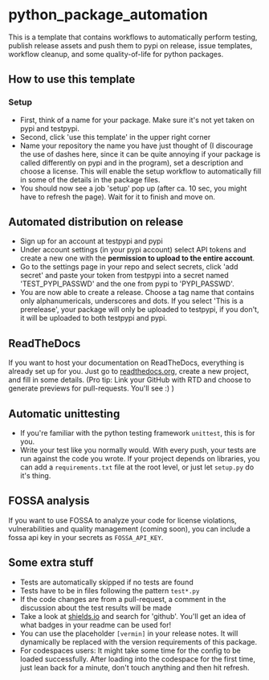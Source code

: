 # python_package_automation

This is a template that contains workflows to automatically perform testing, publish release assets and push them to pypi on release, issue templates, workflow cleanup, and some quality-of-life for python packages.

<!--cut-->
## How to use this template

### Setup

* First, think of a name for your package. Make sure it's not yet taken on pypi and testpypi.
* Second, click 'use this template' in the upper right corner
* Name your repository the name you have just thought of (I discourage the use of dashes here, since it can be quite annoying if your package is called differently on pypi and in the program), set a description and choose a license. This will enable the setup workflow to automatically fill in some of the details in the package files.
* You should now see a job 'setup' pop up (after ca. 10 sec, you might have to refresh the page). Wait for it to finish and move on.
<!--cut-->

## Automated distribution on release

* Sign up for an account at testpypi and pypi
* Under account settings (in your pypi account) select API tokens and create a new one with the **permission to upload to the entire account**.
* Go to the settings page in your repo and select secrets, click 'add secret' and paste your token from testpypi into a secret named 'TEST_PYPI_PASSWD' and the one from pypi to 'PYPI_PASSWD'.
* You are now able to create a release. Choose a tag name that contains only alphanumericals, underscores and dots. If you select 'This is a prerelease', your package will only be uploaded to testpypi, if you don't, it will be uploaded to both testpypi and pypi.

## ReadTheDocs

If you want to host your documentation on ReadTheDocs, everything is already set up for you. Just go to [readthedocs.org](readthedocs.org), create a new project, and fill in some details. (Pro tip: Link your GitHub with RTD and choose to generate previews for pull-requests. You'll see :) )

## Automatic unittesting

* If you're familiar with the python testing framework `unittest`, this is for you.
* Write your test like you normally would. With every push, your tests are run against the code you wrote. If your project depends on libraries, you can add a `requirements.txt` file at the root level, or just let `setup.py` do it's thing.

## FOSSA analysis

If you want to use FOSSA to analyze your code for license violations, vulnerabilities and quality management (coming soon), you can include a fossa api key in your secrets as `FOSSA_API_KEY`.

## Some extra stuff

* Tests are automatically skipped if no tests are found
* Tests have to be in files following the pattern `test*.py`
* If the code changes are from a pull-request, a comment in the discussion about the test results will be made
* Take a look at [shields.io](shields.io) and search for 'github'. You'll get an idea of what badges in your readme can be used for!
* You can use the placeholder `[vermin]` in your release notes. It will dynamically be replaced with the version requirements of this package.
* For codespaces users: It might take some time for the config to be loaded successfully. After loading into the codespace for the first time, just lean back for a minute, don't touch anything and then hit refresh.
